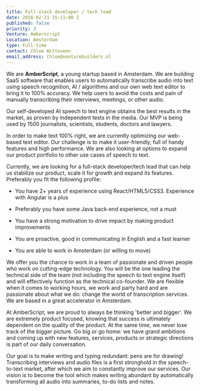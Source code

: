 ```yaml
---
title: Full-stack developer / tech lead
date: 2018-02-21 15:11:00 Z
published: false
priority: 3
Venture: Amberscript
Location: Amsterdam
type: Full-time
contact: Chloe Witteveen
email_address: Chloe@venturebuilders.nl
---
```


We are **AmberScript**, a young startup based in Amsterdam. We are building SaaS software that enables users to automatically transcribe audio into text using speech recognition, AI / algorithms and our own web text editor to bring it to 100% accuracy. We help users to avoid the costs and pain of manually transcribing their interviews, meetings, or other audio.

Our self-developed AI speech to text engine obtains the best results in the market, as proven by independent tests in the media. Our MVP is being used by 1500 journalists, scientists, students, doctors and lawyers.

In order to make text 100% right, we are currently optimizing our web-based text editor. Our challenge is to make it user-friendly, full of handy features and high performance. We are also looking at options to expand our product portfolio to other use cases of speech to text.

Currently, we are looking for a full-stack developer/tech lead that can help us stabilize our product, scale it for growth and expand its features. Preferably you fit the following profile:

* You have 2\+ years of experience using React/HTML5/CSS3. Experience with Angular is a plus

* Preferably you have some Java back-end experience, not a must

* You have a strong motivation to drive impact by making product improvements

* You are proactive, good in communicating in English and a fast learner

* You are able to work in Amsterdam (or willing to move)

We offer you the chance to work in a team of passionate and driven people who work on cutting-edge technology. You will be the one leading the technical side of the team (not including the speech to text engine itself) and will effectively function as the technical co-founder. We are flexible when it comes to working hours, we work and party hard and are passionate about what we do: change the world of transcription services. We are based in a great accelerator in Amsterdam.

At AmberScript, we are proud to always be thinking 'better and bigger'. We are extremely product focused, knowing that success is ultimately dependent on the quality of the product. At the same time, we never lose track of the bigger picture. Go big or go home: we have grand ambitions and coming up with new features, services, products or strategic directions is part of our daily conversation.

Our goal is to make writing and typing redundant: pens are for drawing! Transcribing interviews and audio files is a first stronghold in the speech-to-text market, after which we aim to constantly improve our services. Our vision is to become the tool which makes writing abundant by automatically transforming all audio into summaries, to-do lists and notes.